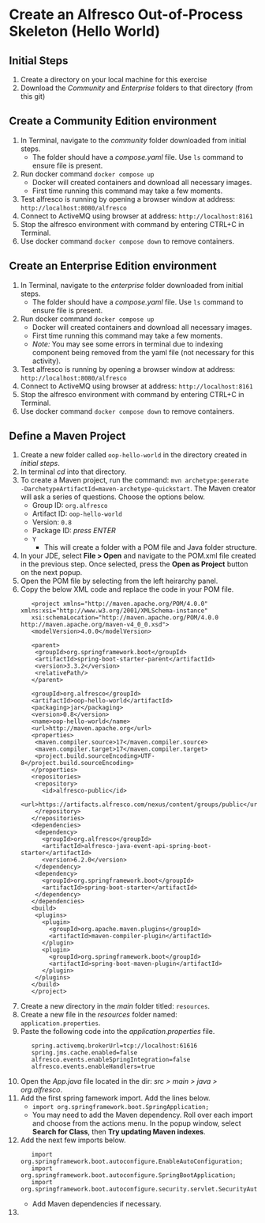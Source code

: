 # Create an Alfresco Out-of-Process Skeleton (Hello World)

## Initial Steps
1. Create a directory on your local machine for this exercise
2. Download the *Community* and *Enterprise* folders to that directory (from this git)

## Create a Community Edition environment
1. In Terminal, navigate to the *community* folder downloaded from initial steps.
   - The folder should have a _compose.yaml_ file. Use ```ls``` command to ensure file is present. 
3. Run docker command ```docker compose up```
   - Docker will created containers and download all necessary images.
   - First time running this command may take a few moments.
4. Test alfresco is running by opening a browser window at address: ```http://localhost:8080/alfresco```
5. Connect to ActiveMQ using browser at address: ```http://localhost:8161```
6. Stop the alfresco environment with command by entering CTRL+C in Terminal.
7. Use docker command ```docker compose down``` to remove containers.

## Create an Enterprise Edition environment
1. In Terminal, navigate to the *enterprise* folder downloaded from initial steps.
   - The folder should have a _compose.yaml_ file. Use ```ls``` command to ensure file is present. 
3. Run docker command ```docker compose up```
   - Docker will created containers and download all necessary images.
   - First time running this command may take a few moments.
   - *Note:* You may see some errors in terminal due to indexing component being removed from the yaml file (not necessary for this activity).
4. Test alfresco is running by opening a browser window at address: ```http://localhost:8080/alfresco```
5. Connect to ActiveMQ using browser at address: ```http://localhost:8161```
6. Stop the alfresco environment with command by entering CTRL+C in Terminal.
7. Use docker command ```docker compose down``` to remove containers.

## Define a Maven Project
1. Create a new folder called ```oop-hello-world``` in the directory created in *initial steps*.
2. In terminal *cd* into that directory.
3. To create a Maven project, run the command: ```mvn archetype:generate  -DarchetypeArtifactId=maven-archetype-quickstart```. The Maven creator will ask a series of questions. Choose the options below.
   - Group ID: ```org.alfresco```
   - Artifact ID: ```oop-hello-world```
   - Version: ```0.8```
   - Package ID: _press ENTER_
   - ```Y```
        * This will create a folder with a POM file and Java folder structure.
4. In your JDE, select **File > Open** and navigate to the POM.xml file created in the previous step. Once selected, press the **Open as Project** button on the next popup.
5. Open the POM file by selecting from the left heirarchy panel.
6. Copy the below XML code and replace the code in your POM file.
      ```
         <project xmlns="http://maven.apache.org/POM/4.0.0" xmlns:xsi="http://www.w3.org/2001/XMLSchema-instance"
         xsi:schemaLocation="http://maven.apache.org/POM/4.0.0 http://maven.apache.org/maven-v4_0_0.xsd">
         <modelVersion>4.0.0</modelVersion>
         
         <parent>
          <groupId>org.springframework.boot</groupId>
          <artifactId>spring-boot-starter-parent</artifactId>
          <version>3.3.2</version>
          <relativePath/>
         </parent>
         
         <groupId>org.alfresco</groupId>
         <artifactId>oop-hello-world</artifactId>
         <packaging>jar</packaging>
         <version>0.8</version>
         <name>oop-hello-world</name>
         <url>http://maven.apache.org</url>
         <properties>
          <maven.compiler.source>17</maven.compiler.source>
          <maven.compiler.target>17</maven.compiler.target>
          <project.build.sourceEncoding>UTF-8</project.build.sourceEncoding>
         </properties>
         <repositories>
          <repository>
            <id>alfresco-public</id>
            <url>https://artifacts.alfresco.com/nexus/content/groups/public</url>
          </repository>
         </repositories>
         <dependencies>
          <dependency>
            <groupId>org.alfresco</groupId>
            <artifactId>alfresco-java-event-api-spring-boot-starter</artifactId>
            <version>6.2.0</version>
          </dependency>
          <dependency>
            <groupId>org.springframework.boot</groupId>
            <artifactId>spring-boot-starter</artifactId>
          </dependency>
         </dependencies>
         <build>
          <plugins>
            <plugin>
              <groupId>org.apache.maven.plugins</groupId>
              <artifactId>maven-compiler-plugin</artifactId>
            </plugin>
            <plugin>
              <groupId>org.springframework.boot</groupId>
              <artifactId>spring-boot-maven-plugin</artifactId>
            </plugin>
          </plugins>
         </build>
         </project> 
      ```
8. Create a new directory in the _main_ folder titled: ```resources```.
9. Create a new file in the _resources_ folder named: ```application.properties```.
10. Paste the following code into the _application.properties_ file.
      ```
         spring.activemq.brokerUrl=tcp://localhost:61616
         spring.jms.cache.enabled=false
         alfresco.events.enableSpringIntegration=false
         alfresco.events.enableHandlers=true
      ```
11. Open the _App.java_ file located in the dir: _src > main > java > org.alfresco_.
12. Add the first spring famework import. Add the lines below.
    - ```import org.springframework.boot.SpringApplication;```
    - You may need to add the Maven dependency. Roll over each import and choose from the actions menu. In the popup window, select **Search for Class**, then **Try updating Maven indexes**.
13. Add the next few imports below.
      ```
         import org.springframework.boot.autoconfigure.EnableAutoConfiguration;
         import org.springframework.boot.autoconfigure.SpringBootApplication;
         import org.springframework.boot.autoconfigure.security.servlet.SecurityAutoConfiguration;
      ```
    - Add Maven dependencies if necessary.
14. 

